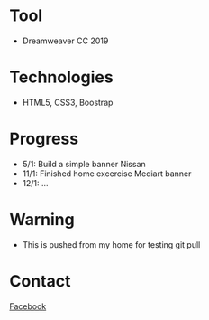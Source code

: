 # Tool
- Dreamweaver CC 2019

# Technologies
- HTML5, CSS3, Boostrap

# Progress
- 5/1: Build a simple banner Nissan
- 11/1: Finished home excercise Mediart banner
- 12/1: ...

# Warning
- This is pushed from my home for testing git pull

# Contact
[Facebook](https://www.facebook.com/mavisphung43)


